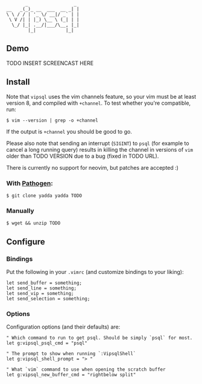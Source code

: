 ```
       _                 _
__   _(_)_ __  ___  __ _| |
\ \ / / | '_ \/ __|/ _` | |
 \ V /| | |_) \__ \ (_| | |
  \_/ |_| .__/|___/\__, |_|
        |_|           |_|

```

## Demo

TODO INSERT SCREENCAST HERE

## Install

Note that `vipsql` uses the vim channels feature, so your vim must be at
least version 8, and compiled with `+channel`. To test whether you're compatible, run:

    $ vim --version | grep -o +channel

If the output is `+channel` you should be good to go.

Please also note that sending an interrupt (`SIGINT`) to `psql` (for example to
cancel a long running query) results in killing the channel in versions of `vim`
older than TODO VERSION due to a bug (fixed in TODO URL).

There is currently no support for neovim, but patches are accepted :)

### With [Pathogen](https://github.com/tpope/pathogen):

    $ git clone yadda yadda TODO

### Manually

    $ wget && unzip TODO

## Configure

### Bindings

Put the following in your `.vimrc` (and customize bindings to your liking):

```
let send_buffer = something;
let send_line = something;
let send_vip = something;
let send_selection = something;
```

### Options

Configuration options (and their defaults) are:

```
" Which command to run to get psql. Should be simply `psql` for most.
let g:vipsql_psql_cmd = "psql"

" The prompt to show when running `:VipsqlShell`
let g:vipsql_shell_prompt = "> "

" What `vim` command to use when opening the scratch buffer
let g:vipsql_new_buffer_cmd = "rightbelow split"
```
